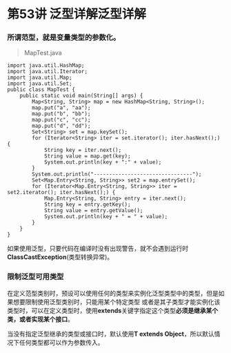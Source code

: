 # 第53讲 泛型详解泛型详解

### 所谓范型，就是变量类型的参数化。

> MapTest.java

    import java.util.HashMap;
    import java.util.Iterator;
    import java.util.Map;
    import java.util.Set;
    public class MapTest {
    	public static void main(String[] args) {
    		Map<String, String> map = new HashMap<String, String>();
    		map.put("a", "aa");
    		map.put("b", "bb");
    		map.put("c", "cc");
    		map.put("d", "dd");
    		Set<String> set = map.keySet();
    		for (Iterator<String> iter = set.iterator(); iter.hasNext();) {
    			String key = iter.next();
    			String value = map.get(key);
    			System.out.println(key + ":" + value);
    		}
    		System.out.println("--------------------------------");
    		Set<Map.Entry<String, String>> set2 = map.entrySet();
    		for (Iterator<Map.Entry<String, String>> iter = set2.iterator(); iter.hasNext();) {
    			Map.Entry<String, String> entry = iter.next();
    			String key = entry.getKey();
    			String value = entry.getValue();
    			System.out.println(key + " = " + value);
    		}
    	}
    }

如果使用泛型，只要代码在编译时没有出现警告，就不会遇到运行时**ClassCastException**(类型转换异常)。

### 限制泛型可用类型

在定义范型类别时，预设可以使用任何的类型来实例化泛型类型中的类型，但是如果想要限制使用泛型类别时，只能用某个特定类型
或者是其子类型才能实例化该类型时，可以在定义类型时，使用**extends**关键字指定这个类型**必须是继承某个类，或者实现某个接口**。

当没有指定泛型继承的类型或接口时，默认使用**T extends Object**，所以默认情况下任何类型都可以作为参数传入。































